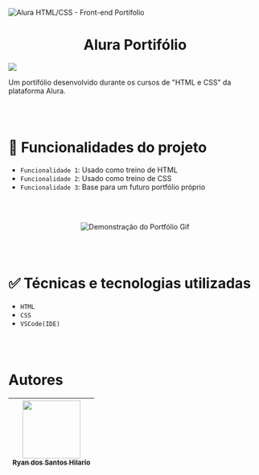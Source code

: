 ![Alura HTML/CSS - Front-end Portifolio](https://user-images.githubusercontent.com/63325664/230424808-1c6f1792-87bb-4b92-ae22-aeb9a83aa6a8.png)


<h1 align="center"> Alura Portifólio </h1>
<img src="http://img.shields.io/static/v1?label=STATUS&message=EM%20DESENVOLVIMENTO&color=RED&style=for-the-badge"/>

Um portifólio desenvolvido durante os cursos de "HTML e CSS" da plataforma Alura.

<br><br>

# :hammer: Funcionalidades do projeto
- `Funcionalidade 1`: Usado como treino de HTML
- `Funcionalidade 2`: Usado como treino de CSS
- `Funcionalidade 3`: Base para um futuro portfólio próprio

<br><br>

<p align="center">
  <img src="https://user-images.githubusercontent.com/63325664/230436293-745bda68-6db3-471e-9d49-d86cd4346dac.gif" alt="Demonstração do Portfólio Gif" />
</p>

<br><br>

# ✅ Técnicas e tecnologias utilizadas
- `HTML`
- `CSS`
- `VSCode(IDE)`

<br><br>

# Autores
| [<img src="https://avatars.githubusercontent.com/u/63325664?v=4" width=115><br><sub>Ryan dos Santos Hilario</sub>](https://github.com/RyanHilario) |
| :---: |

